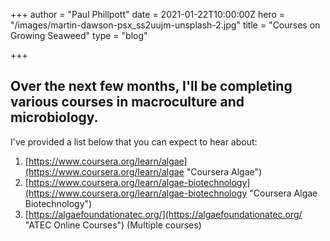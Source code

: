 +++
author = "Paul Phillpott"
date = 2021-01-22T10:00:00Z
hero = "/images/martin-dawson-psx_ss2uujm-unsplash-2.jpg"
title = "Courses on Growing Seaweed"
type = "blog"

+++
## Over the next few months, I'll be completing various courses in macroculture and microbiology. 

I've provided a list below that you can expect to hear about:

1. [https://www.coursera.org/learn/algae](https://www.coursera.org/learn/algae "Coursera Algae")
2. [https://www.coursera.org/learn/algae-biotechnology](https://www.coursera.org/learn/algae-biotechnology "Coursera Algae Biotechnology")
3. [https://algaefoundationatec.org/](https://algaefoundationatec.org/ "ATEC Online Courses") (Multiple courses)
